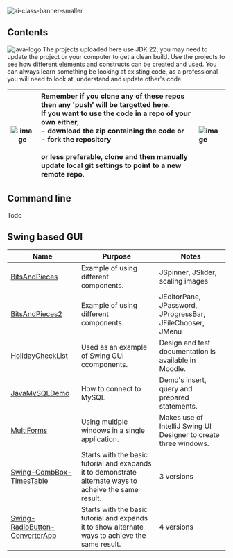 ![ai-class-banner-smaller](https://github.com/user-attachments/assets/0d14c13f-0433-4b42-bc08-0e1002ec6e53)

## Contents
![java-logo](https://github.com/user-attachments/assets/79e1eb7b-c2e4-475a-9c4d-1c8208cee2b5) The projects uploaded here use JDK 22, you may need to update the project or your computer to get a clean build.
Use the projects to see how different elements and constructs can be created and used. You can always learn something be looking at existing code, as a professional you will need to look at, understand and update other's code.


| ![image](https://github.com/user-attachments/assets/ebdc6664-2ed2-46d1-acf1-f7a2acc99a5d) | Remember if you clone any of these repos then any 'push' will be targetted here. <br>If you want to use the code in a repo of your own either,<br>- download the zip containing the code or<br>- fork the repository<br><br>or less preferable, clone and then manually update local git settings to point to a new remote repo.| ![image](https://github.com/user-attachments/assets/ebdc6664-2ed2-46d1-acf1-f7a2acc99a5d)
| :---: | :------- | :----------- |

## Command line

Todo

## Swing based GUI

| Name | Purpose | Notes |
| -- | -- | --|
| [BitsAndPieces](https://github.com/NClan-HNC/BitsAndPieces) | Example of using different components. | JSpinner, JSlider, scaling images |
| [BitsAndPieces2](https://github.com/NClan-HNC/BitsAndPieces2) | Example of using different components. | JEditorPane, JPassword, JProgressBar, JFileChooser, JMenu |
| [HolidayCheckList]() | Used as an example of Swing GUI ccomponents. | Design and test documentation is available in Moodle. |
| [JavaMySQLDemo](https://github.com/NClan-HNC/JavaMySQLDemo) | How to connect to MySQL | Demo's insert, query and prepared statements. |
| [MultiForms](https://github.com/NClan-HNC/MultipleForms) | Using multiple windows in a single application. | Makes use of IntelliJ Swing UI Designer to create three windows. | 
| [Swing-CombBox-TimesTable](https://github.com/NClan-HNC/Swing-ComboBox-TimesTable) | Starts with the basic tutorial and exapands it to demonstrate alternate ways to acheive the same result. | 3 versions | 
| [Swing-RadioButton-ConverterApp](https://github.com/NClan-HNC/Swing-RadioButton-ConverterApp) | Starts with the basic tutorial and expands it to show alternate ways to achieve the same result. | 4 versions |
